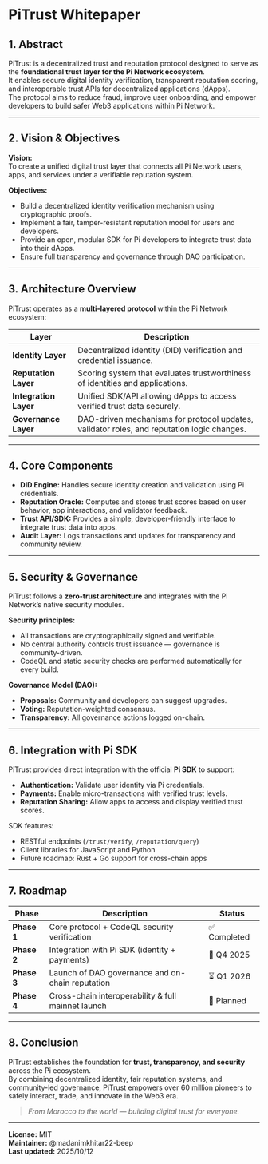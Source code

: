 # PiTrust Whitepaper

## 1. Abstract
PiTrust is a decentralized trust and reputation protocol designed to serve as the **foundational trust layer for the Pi Network ecosystem**.  
It enables secure digital identity verification, transparent reputation scoring, and interoperable trust APIs for decentralized applications (dApps).  
The protocol aims to reduce fraud, improve user onboarding, and empower developers to build safer Web3 applications within Pi Network.

---

## 2. Vision & Objectives
**Vision:**  
To create a unified digital trust layer that connects all Pi Network users, apps, and services under a verifiable reputation system.

**Objectives:**
- Build a decentralized identity verification mechanism using cryptographic proofs.
- Implement a fair, tamper-resistant reputation model for users and developers.
- Provide an open, modular SDK for Pi developers to integrate trust data into their dApps.
- Ensure full transparency and governance through DAO participation.

---

## 3. Architecture Overview
PiTrust operates as a **multi-layered protocol** within the Pi Network ecosystem:

| Layer | Description |
|-------|--------------|
| **Identity Layer** | Decentralized identity (DID) verification and credential issuance. |
| **Reputation Layer** | Scoring system that evaluates trustworthiness of identities and applications. |
| **Integration Layer** | Unified SDK/API allowing dApps to access verified trust data securely. |
| **Governance Layer** | DAO-driven mechanisms for protocol updates, validator roles, and reputation logic changes. |

---

## 4. Core Components
- **DID Engine:** Handles secure identity creation and validation using Pi credentials.  
- **Reputation Oracle:** Computes and stores trust scores based on user behavior, app interactions, and validator feedback.  
- **Trust API/SDK:** Provides a simple, developer-friendly interface to integrate trust data into apps.  
- **Audit Layer:** Logs transactions and updates for transparency and community review.

---

## 5. Security & Governance
PiTrust follows a **zero-trust architecture** and integrates with the Pi Network’s native security modules.

**Security principles:**
- All transactions are cryptographically signed and verifiable.  
- No central authority controls trust issuance — governance is community-driven.  
- CodeQL and static security checks are performed automatically for every build.

**Governance Model (DAO):**
- **Proposals:** Community and developers can suggest upgrades.  
- **Voting:** Reputation-weighted consensus.  
- **Transparency:** All governance actions logged on-chain.

---

## 6. Integration with Pi SDK
PiTrust provides direct integration with the official **Pi SDK** to support:
- **Authentication:** Validate user identity via Pi credentials.  
- **Payments:** Enable micro-transactions with verified trust levels.  
- **Reputation Sharing:** Allow apps to access and display verified trust scores.

SDK features:
- RESTful endpoints (`/trust/verify`, `/reputation/query`)  
- Client libraries for JavaScript and Python  
- Future roadmap: Rust + Go support for cross-chain apps

---

## 7. Roadmap
| Phase | Description | Status |
|--------|--------------|---------|
| **Phase 1** | Core protocol + CodeQL security verification | ✅ Completed |
| **Phase 2** | Integration with Pi SDK (identity + payments) | 🔄 Q4 2025 |
| **Phase 3** | Launch of DAO governance and on-chain reputation | ⏳ Q1 2026 |
| **Phase 4** | Cross-chain interoperability & full mainnet launch | 🚀 Planned |

---

## 8. Conclusion
PiTrust establishes the foundation for **trust, transparency, and security** across the Pi ecosystem.  
By combining decentralized identity, fair reputation systems, and community-led governance, PiTrust empowers over 60 million pioneers to safely interact, trade, and innovate in the Web3 era.  

> _From Morocco to the world — building digital trust for everyone._

---

**License:** MIT  
**Maintainer:** @madanimkhitar22-beep  
**Last updated:** 2025/10/12
